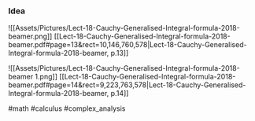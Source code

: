 ### Idea
![[Assets/Pictures/Lect-18-Cauchy-Generalised-Integral-formula-2018-beamer.png]]
[[Lect-18-Cauchy-Generalised-Integral-formula-2018-beamer.pdf#page=13&rect=10,146,760,578|Lect-18-Cauchy-Generalised-Integral-formula-2018-beamer, p.13]]

![[Assets/Pictures/Lect-18-Cauchy-Generalised-Integral-formula-2018-beamer 1.png]]
[[Lect-18-Cauchy-Generalised-Integral-formula-2018-beamer.pdf#page=14&rect=9,223,763,578|Lect-18-Cauchy-Generalised-Integral-formula-2018-beamer, p.14]]

#math #calculus #complex_analysis 



